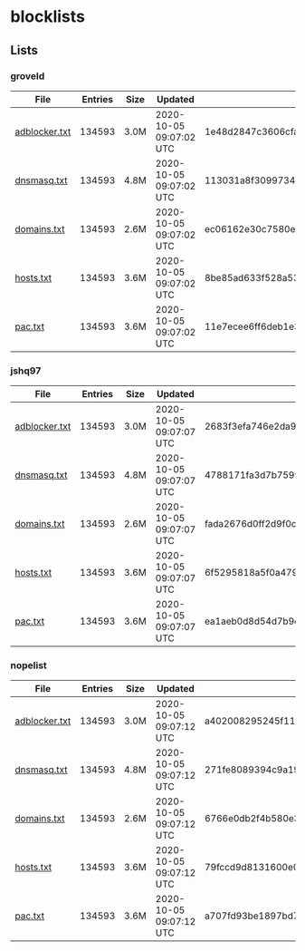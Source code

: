 # blocklists

## Lists

### groveld

|File|Entries|Size|Updated|Hash|
|-|-|-|-|-|
|[adblocker.txt](https://raw.githubusercontent.com/groveld/blocklists/lists/groveld/adblocker.txt)|134593|3.0M|2020-10-05 09:07:02 UTC|1e48d2847c3606cfabdbb5a60a0be4a209fe0b86|
|[dnsmasq.txt](https://raw.githubusercontent.com/groveld/blocklists/lists/groveld/dnsmasq.txt)|134593|4.8M|2020-10-05 09:07:02 UTC|113031a8f30997346879f92ec9548d86f78576de|
|[domains.txt](https://raw.githubusercontent.com/groveld/blocklists/lists/groveld/domains.txt)|134593|2.6M|2020-10-05 09:07:02 UTC|ec06162e30c7580eed304cd3e449008611c86cba|
|[hosts.txt](https://raw.githubusercontent.com/groveld/blocklists/lists/groveld/hosts.txt)|134593|3.6M|2020-10-05 09:07:02 UTC|8be85ad633f528a53de12a2b758e3fa24f8b8152|
|[pac.txt](https://raw.githubusercontent.com/groveld/blocklists/lists/groveld/pac.txt)|134593|3.6M|2020-10-05 09:07:02 UTC|11e7ecee6ff6deb1e3cc357b1822624d69906593|

### jshq97

|File|Entries|Size|Updated|Hash|
|-|-|-|-|-|
|[adblocker.txt](https://raw.githubusercontent.com/groveld/blocklists/lists/jshq97/adblocker.txt)|134593|3.0M|2020-10-05 09:07:07 UTC|2683f3efa746e2da96baa91220026b340a40b521|
|[dnsmasq.txt](https://raw.githubusercontent.com/groveld/blocklists/lists/jshq97/dnsmasq.txt)|134593|4.8M|2020-10-05 09:07:07 UTC|4788171fa3d7b7599719568421361b03642d7aed|
|[domains.txt](https://raw.githubusercontent.com/groveld/blocklists/lists/jshq97/domains.txt)|134593|2.6M|2020-10-05 09:07:07 UTC|fada2676d0ff2d9f0c0848f9d29145a91a982ada|
|[hosts.txt](https://raw.githubusercontent.com/groveld/blocklists/lists/jshq97/hosts.txt)|134593|3.6M|2020-10-05 09:07:07 UTC|6f5295818a5f0a479ef35410e17a2023585e87eb|
|[pac.txt](https://raw.githubusercontent.com/groveld/blocklists/lists/jshq97/pac.txt)|134593|3.6M|2020-10-05 09:07:07 UTC|ea1aeb0d8d54d7b9c7b719cfb51d9d459aecd0be|

### nopelist

|File|Entries|Size|Updated|Hash|
|-|-|-|-|-|
|[adblocker.txt](https://raw.githubusercontent.com/groveld/blocklists/lists/nopelist/adblocker.txt)|134593|3.0M|2020-10-05 09:07:12 UTC|a402008295245f11dbcb6a4e3167d66cb8c77b2e|
|[dnsmasq.txt](https://raw.githubusercontent.com/groveld/blocklists/lists/nopelist/dnsmasq.txt)|134593|4.8M|2020-10-05 09:07:12 UTC|271fe8089394c9a19f163fed4d18f900cc27eaa8|
|[domains.txt](https://raw.githubusercontent.com/groveld/blocklists/lists/nopelist/domains.txt)|134593|2.6M|2020-10-05 09:07:12 UTC|6766e0db2f4b580e36449e22c8b88fb42358cbef|
|[hosts.txt](https://raw.githubusercontent.com/groveld/blocklists/lists/nopelist/hosts.txt)|134593|3.6M|2020-10-05 09:07:12 UTC|79fccd9d8131600e0ec28ab0653bae5e771b8441|
|[pac.txt](https://raw.githubusercontent.com/groveld/blocklists/lists/nopelist/pac.txt)|134593|3.6M|2020-10-05 09:07:12 UTC|a707fd93be1897bd704178f371c39a8696419de7|
